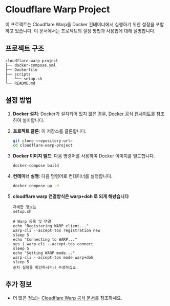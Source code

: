 # Cloudflare Warp Project

이 프로젝트는 Cloudflare Warp를 Docker 컨테이너에서 실행하기 위한 설정을 포함하고 있습니다. 이 문서에서는 프로젝트의 설정 방법과 사용법에 대해 설명합니다.

## 프로젝트 구조

```
cloudflare-warp-project
├── docker-compose.yml
├── Dockerfile
├── scripts
│   └── setup.sh
└── README.md
```

## 설정 방법

1. **Docker 설치**: Docker가 설치되어 있지 않은 경우, [Docker 공식 웹사이트](https://docs.docker.com/get-docker/)를 참조하여 설치합니다.

2. **프로젝트 클론**: 이 저장소를 클론합니다.
   ```bash
   git clone <repository-url>
   cd cloudflare-warp-project
   ```

3. **Docker 이미지 빌드**: 다음 명령어를 사용하여 Docker 이미지를 빌드합니다.
   ```bash
   docker-compose build
   ```

4. **컨테이너 실행**: 다음 명령어로 컨테이너를 실행합니다.
   ```bash
   docker-compose up -d
   ```

5. **cloudflare warp 연결방식은 warp+doh 로 되게 해놨습니다**
   ```
   자세한 정보는 
   setup.sh
   
   # Warp 등록 및 연결
   echo "Registering WARP client..."
   warp-cli --accept-tos registration new
   sleep 5
   echo "Connecting to WARP..."
   yes | warp-cli --accept-tos connect
   sleep 5
   echo "Setting WARP mode..."
   warp-cli --accept-tos mode warp+doh
   sleep 5
   순차 실행을 확인하시거나 수정하십쇼.
   ```

## 추가 정보

- 더 많은 정보는 [Cloudflare Warp 공식 문서](https://developers.cloudflare.com/warp-client/)를 참조하세요.
